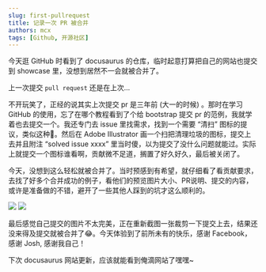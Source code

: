 ```yaml
---
slug: first-pullrequest
title: 记录一次 PR 被合并
authors: mcx
tags: [Github, 开源社区]
---
```


今天逛 GitHub 时看到了 docusaurus 的仓库，临时起意打算把自己的网站也提交到 showcase 里，没想到居然不一会就被合并了。

上一次提交 `pull request` 还是在上次...
<!-- truncate -->

不开玩笑了，正经的说其实上次提交 pr 是三年前 (大一的时候) 。那时在学习 GitHub 的使用，忘了在哪个教程看到了个给 bootstrap 提交 pr 的范例，我就学着也去提交一个。我还专门去 issue 里找需求，找到一个需要 “清扫” 图标的提议，类似这种🧹。然后在 Adobe Illustrator 画一个扫把清理垃圾的图标，提交上去并且附注 “solved issue xxxx” 里当时傻，以为提交了没什么问题就能过。实际上就提交一个图标谁看啊，贡献微不足道，搁置了好久好久，最后被关闭了。

今天，没想到这么轻松就被合并了。当时预感到有希望，就仔细看了看贡献要求，去找了好多个合并成功的例子，看他们的预览图片大小、PR说明、提交的内容，或许是准备做的不错，避开了一些其他人踩到的坑才这么顺利的。

![](https://636c-cloudbase-1a4211-1252446325.tcb.qcloud.la/meoo.space/first-pr.png)
![](https://636c-cloudbase-1a4211-1252446325.tcb.qcloud.la/meoo.space/first-pr2.png)

最后感觉自己提交的图片不太完美，正在重新截图一张裁剪一下提交上去，结果还没来得及提交就被合并了😂。今天体验到了前所未有的快乐，感谢 Facebook，感谢 Josh, 感谢我自己！

下次 docusaurus 网站更新，应该就能看到俺滴网站了嘿嘿~